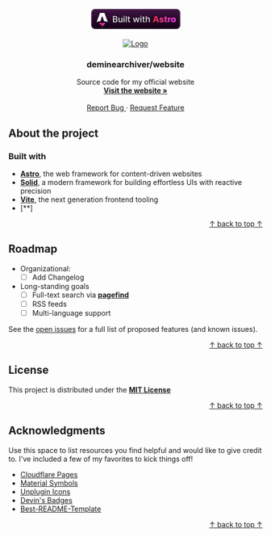 <a name="readme-top"></a>

<div align="center">
  <img
    src=".github/images/badges/built-with/astro/compact_vector.svg"
    height="40">
</div>

<br />
<div align="center">
  <a href="https://github.com/deminearchiver/website">
    <img src="images/logo.png" alt="Logo" width="80" height="80">
  </a>
  <h3>deminearchiver/website</h3>
  <p>
    <span>Source code for my official website</span>
    <br />
    <a href="https://deminearchiver.pages.dev">
      <strong>Visit the website »</strong>
    </a>
    <br />
    <br />
    <a href="https://github.com/deminearchiver/website/issues/new">
      Report Bug
    </a>
    ·
    <a href="https://github.com/deminearchiver/website/issues/new">
      Request Feature
    </a>
  </p>
</div>

## About the project

### Built with

- [**Astro**](https://astro.build/), the web framework for content-driven websites
- [**Solid**](https://solidjs.com/), a modern framework for building effortless UIs with reactive precision
- [**Vite**](https://vitejs.dev/), the next generation frontend tooling
- [**]

<p align="right"><a href="#readme-top">↑ back to top ↑</a></p>



## Roadmap
- Organizational:
  - [ ] Add Changelog
- Long-standing goals
  - [ ] Full-text search via [**pagefind**](https://pagefind.app/)
  - [ ] RSS feeds
  - [ ] Multi-language support

See the [open issues](https://github.com/deminearchiver/website/issues) for a full list of proposed features (and known issues).

<p align="right"><a href="#readme-top">↑ back to top ↑</a></p>



## License

This project is distributed under the [**MIT License**](LICENSE)

<p align="right"><a href="#readme-top">↑ back to top ↑</a></p>

## Acknowledgments

Use this space to list resources you find helpful and would like to give credit to. I've included a few of my favorites to kick things off!

* [Cloudflare Pages](https://pages.cloudflare.com/)
* [Material Symbols](https://fonts.google.com/icons/)
* [Unplugin Icons](https://react-icons.github.io/react-icons/search/)
* [Devin's Badges](https://github.com/intergrav/devins-badges/)
* [Best-README-Template](https://github.com/othneildrew/Best-README-Template)

<p align="right"><a href="#readme-top">↑ back to top ↑</a></p>
